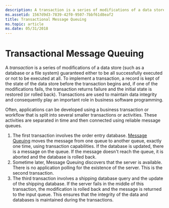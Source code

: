 ```yaml
---
description: A transaction is a series of modifications of a data store (such as a database or a file system) guaranteed either to be all successfully executed or not to be executed at all.
ms.assetid: 1567d9d3-7839-42f0-9507-7bbf61d8eaf2
title: Transactional Message Queuing
ms.topic: article
ms.date: 05/31/2018
---
```


# Transactional Message Queuing

A *transaction* is a series of modifications of a data store (such as a database or a file system) guaranteed either to be all successfully executed or not to be executed at all. To implement a transaction, a record is kept of the state of the data store before the transaction begins and, if one of the modifications fails, the transaction returns failure and the initial state is restored (or rolled back). Transactions are used to maintain data integrity and consequently play an important role in business software programming.

Often, applications can be developed using a business transaction or workflow that is split into several smaller transactions or activities. These activities are separated in time and then connected using reliable message queues.

1.  The first transaction involves the order entry database. [Message Queuing](/previous-versions/windows/desktop/legacy/ms711472(v=vs.85)) moves the message from one queue to another queue, exactly one time, using transaction capabilities. If the database is updated, there is a message on the queue. If the message doesn't reach the queue, it is aborted and the database is rolled back.
2.  Sometime later, Message Queuing discovers that the server is available. There is no application polling for the existence of the server. This is the second transaction.
3.  The third transaction involves a shipping database query and the update of the shipping database. If the server fails in the middle of this transaction, the modification is rolled back and the message is returned to the input queue. This ensures that the integrity of the data and databases is maintained during the transactions.

 

 



